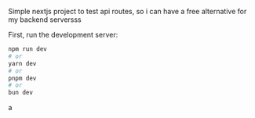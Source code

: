 Simple nextjs project to test api routes, so i can have a free alternative for my backend serversss

First, run the development server:

```bash
npm run dev
# or
yarn dev
# or
pnpm dev
# or
bun dev
```

a

